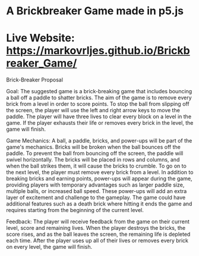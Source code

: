 # A Brickbreaker Game made in p5.js
# Live Website: https://markovrljes.github.io/Brickbreaker_Game/

Brick-Breaker Proposal

Goal:
The suggested game is a brick-breaking game that includes bouncing a ball off a paddle to
shatter bricks. The aim of the game is to remove every brick from a level in order to score
points. To stop the ball from slipping off the screen, the player will use the left and right
arrow keys to move the paddle. The player will have three lives to clear every block on a
level in the game. If the player exhausts their life or removes every brick in the level, the
game will finish.

Game Mechanics:
A ball, a paddle, bricks, and power-ups will be part of the game's mechanics. Bricks will be
broken when the ball bounces off the paddle. To prevent the ball from bouncing off the
screen, the paddle will swivel horizontally. The bricks will be placed in rows and columns,
and when the ball strikes them, it will cause the bricks to crumble. To go on to the next level,
the player must remove every brick from a level.
In addition to breaking bricks and earning points, power-ups will appear during the game,
providing players with temporary advantages such as larger paddle size, multiple balls, or
increased ball speed. These power-ups will add an extra layer of excitement and challenge
to the gameplay. The game could have additional features such as a death brick where
hitting it ends the game and requires starting from the beginning of the current level.

Feedback:
The player will receive feedback from the game on their current level, score and remaining
lives. When the player destroys the bricks, the score rises, and as the ball leaves the
screen, the remaining life is depleted each time. After the player uses up all of their lives or
removes every brick on every level, the game will finish.
